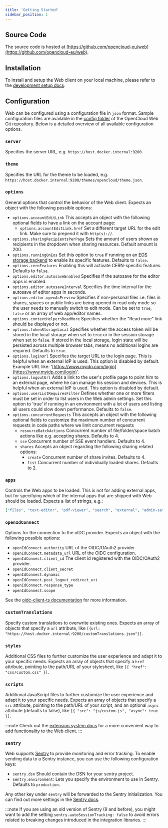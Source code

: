 ```yaml
---
title: 'Getting Started'
sidebar_position: 1
---
```


## Source Code

The source code is hosted at [https://github.com/opencloud-eu/web](https://github.com/opencloud-eu/web).

## Installation

To install and setup the Web client on your local machine, please refer to the
[development setup docs](./development/tooling.md#development-setup).

## Configuration

Web can be configured using a configuration file in `json` format. Sample configuration files are available in the
[config folder](https://github.com/opencloud-eu/web/tree/main/config) of the OpenCloud Web Git repository. Below is a
detailed overview of all available configuration options.

### `server`

Specifies the server URL, e.g. `https://host.docker.internal:9200`.

### `theme`

Specifies the URL for the theme to be loaded, e.g. `https://host.docker.internal:9200/themes/opencloud/theme.json`.

### `options`

General options that control the behavior of the Web client. Expects an object with the following possible options:

- `options.accountEditLink` This accepts an object with the following optional fields to have a link on the account
  page:
  - `options.accountEditLink.href` Set a different target URL for the edit link. Make sure to prepend it with
    `http(s)://`.
- `options.sharingRecipientsPerPage` Sets the amount of users shown as recipients in the dropdown when sharing
  resources. Default amount is 200.
- `options.runningOnEos` Set this option to `true` if running on an
  [EOS storage backend](https://eos-web.web.cern.ch/eos-web/) to enable its specific features. Defaults to `false`.
- `options.cernFeatures` Enabling this will activate CERN-specific features. Defaults to `false`.
- `options.editor.autosaveEnabled` Specifies if the autosave for the editor apps is enabled.
- `options.editor.autosaveInterval` Specifies the time interval for the autosave of editor apps in seconds.
- `options.editor.openAsPreview` Specifies if non-personal files i.e. files in shares, spaces or public links are being
  opened in read only mode so the user needs to manually switch to edit mode. Can be set to `true`, `false` or an array
  of web app/editor names.
- `options.contextHelpersReadMore` Specifies whether the "Read more" link should be displayed or not.
- `options.tokenStorageLocal` Specifies whether the access token will be stored in the local storage when set to `true`
  or in the session storage when set to `false`. If stored in the local storage, login state will be persisted across
  multiple browser tabs, means no additional logins are required. Defaults to `true`.
- `options.loginUrl` Specifies the target URL to the login page. This is helpful when an external IdP is used. This
  option is disabled by default. Example URL like: '[https://www.myidp.com/login](https://www.myidp.com/login)'.
- `options.logoutUrl` Adds a link to the user's profile page to point him to an external page, where he can manage his
  session and devices. This is helpful when an external IdP is used. This option is disabled by default.
- `options.userListRequiresFilter` Defines whether one or more filters must be set in order to list users in the Web
  admin settings. Set this option to 'true' if running in an environment with a lot of users and listing all users could
  slow down performance. Defaults to `false`.
- `options.concurrentRequests` This accepts an object with the following optional fields to customize the maximum number
  of concurrent requests in code paths where we limit concurrent requests
  - `resourceBatchActions` Concurrent number of file/folder/space batch actions like e.g. accepting shares. Defaults
    to 4.
  - `sse` Concurrent number of SSE event handlers. Defaults to 4.
  - `shares` Accepts an object regarding the following sharing related options:
    - `create` Concurrent number of share invites. Defaults to 4.
    - `list` Concurrent number of individually loaded shares. Defaults to 2.

### `apps`

Controls the Web apps to be loaded. This is not for adding external apps, but for specifying which of the internal apps
that are shipped with Web should be loaded. Expects a list of strings, e.g.:

```json
["files", "text-editor", "pdf-viewer", "search", "external", "admin-settings", "epub-reader", "app-store", "preview"]
```

### `openIdConnect`

Options for the connection to the oIDC provider. Expects an object with the following possible options:

- `openIdConnect.authority` URL of the OIDC/OAuth2 provider.
- `openIdConnect.metadata_url` URL of the OIDC configuration.
- `openIdConnect.client_id` The client id registered with the OIDC/OAuth2 provider.
- `openIdConnect.client_secret`
- `openIdConnect.dynamic`
- `openIdConnect.post_logout_redirect_uri`
- `openIdConnect.response_type`
- `openIdConnect.scope`

See the [oidc-client-ts documentation](https://authts.github.io/oidc-client-ts/interfaces/OidcClientSettings.html) for
more information.

### `customTranslations`

Specify custom translations to overwrite existing ones. Expects an array of objects that specify a `url` attribute, like
`[{url: "https://host.docker.internal:9200/customTranslations.json"}]`.

### `styles`

Additional CSS files to further customize the user experience and adapt it to your specific needs. Expects an array of
objects that specify a `href` attribute, pointing to the path/URL of your stylesheet, like
`[{ "href": "css/custom.css" }]`.

### `scripts`

Additional JavaScript files to further customize the user experience and adapt it to your specific needs. Expects an
array of objects that specify a `src` attribute, pointing to the path/URL of your script, and an optional `async`
attribute (defaults to false), like `[{ "src": "js/custom.js", "async": true }]`.

:::note Check out the [extension system docs](./extension-system) for a more convenient way to add functionality to the
Web client. :::

### `sentry`

Web supports [Sentry](https://sentry.io/welcome/) to provide monitoring and error tracking. To enable sending data to a
Sentry instance, you can use the following configuration keys:

- `sentry.dsn` Should contain the DSN for your sentry project.
- `sentry.environment`: Lets you specify the environment to use in Sentry. Defaults to `production`.

Any other key under `sentry` will be forwarded to the Sentry initialization. You can find out more settings in the
[Sentry docs](https://docs.sentry.io/platforms/javascript/configuration/).

:::note If you are using an old version of Sentry (9 and before), you might want to add the setting
`sentry.autoSessionTracking: false` to avoid errors related to breaking changes introduced in the integration libraries.
:::
